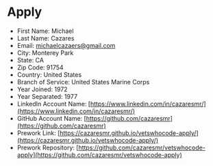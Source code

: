 # Apply

- First Name: Michael
- Last Name: Cazares
- Email: [michaelcazaers@gmail.com](michaelcazares@gmail.com)
- City: Monterey Park
- State: CA
- Zip Code: 91754
- Country: United States
- Branch of Service: United States Marine Corps
- Year Joined: 1972
- Year Separated: 1977
- LinkedIn Account Name: [https://www.linkedin.com/in/cazaresmr/](https://www.linkedin.com/in/cazaresmr/)
- GitHub Account Name: [https://github.com/cazaresmr](https://github.com/cazaresmr)
- Prework Link:  [https://cazaresmr.github.io/vetswhocode-apply/](https://cazaresmr.github.io/vetswhocode-apply/)
- Prework Repository: [https://github.com/cazaresmr/vetswhocode-apply](https://github.com/cazaresmr/vetswhocode-apply)
